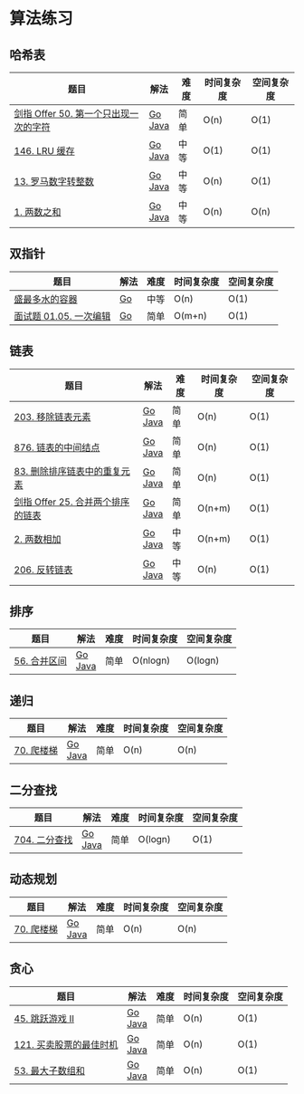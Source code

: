 # 算法练习
## 哈希表
|题目|解法|难度|时间复杂度|空间复杂度|
|---|---|---|---|---|
|[剑指 Offer 50. 第一个只出现一次的字符](https://leetcode.cn/problems/di-yi-ge-zhi-chu-xian-yi-ci-de-zi-fu-lcof/) | [Go](go/leetcode/hashtable/first_uniq_char.go)<br> [Java](java/src/leetcode/hashtable/FirstUniqChar.java)  | 简单| O(n)  | O(1)   | 
|[146. LRU 缓存](https://leetcode.cn/problems/lru-cache/) | [Go](go/leetcode/hashtable/lru_cache.go)<br> [Java](java/src/leetcode/hashtable/LRUCache.java)  | 中等| O(1)  | O(1)   | 
|[13. 罗马数字转整数](https://leetcode.cn/problems/roman-to-integer/) | [Go](go/leetcode/hashtable/roman_to_Int.go)<br> [Java](java/src/leetcode/hashtable/RomanToInt.java)  | 中等| O(n)  | O(1)   | 
|[1. 两数之和](https://leetcode.cn/problems/two-sum/) | [Go](go/leetcode/hashtable/two_sum.go)<br> [Java](java/src/leetcode/hashtable/TwoSum.java)  | 中等| O(n)  | O(n)   |

## 双指针
题目|解法|难度|时间复杂度|空间复杂度|
|---|---|---|---|---|
|[盛最多水的容器](https://leetcode.cn/problems/container-with-most-water) | [Go](go/leetcode/two_pointers/max_area.go) | 中等| O(n)  | O(1)   | 
|[面试题 01.05. 一次编辑](https://leetcode.cn/problems/one-away-lcci/submissions/) | [Go](go/leetcode/two_pointers/one_edit_a_way.go) | 简单| O(m+n)  | O(1)   | 

## 链表
|题目|解法|难度|时间复杂度|空间复杂度|
|---|---|---|---|---|
|[203. 移除链表元素](https://leetcode.cn/problems/remove-linked-list-elements/) | [Go](go/leetcode/linkedlist/remove_elements.go)<br> [Java](java/src/leetcode/linkedlist/RemoveElements.java)  | 简单| O(n)  | O(1)   | 
|[876. 链表的中间结点](https://leetcode.cn/problems/middle-of-the-linked-list/) | [Go](go/leetcode/linkedlist/middle_node.go)<br> [Java](java/src/leetcode/linkedlist/MiddleNode.java)  | 简单| O(n)  | O(1)   |
|[83. 删除排序链表中的重复元素](https://leetcode.cn/problems/remove-duplicates-from-sorted-list/) | [Go](go/leetcode/linkedlist/delete_duplicates.go)<br> [Java](java/src/leetcode/linkedlist/DeleteDuplicates.java)  | 简单| O(n)  | O(1)   |
|[剑指 Offer 25. 合并两个排序的链表](https://leetcode.cn/problems/he-bing-liang-ge-pai-xu-de-lian-biao-lcof/) | [Go](go/leetcode/linkedlist/merge_two_lists.go)<br> [Java](java/src/leetcode/linkedlist/MergeTwoLists.java)  | 简单| O(n+m)  | O(1)   |
|[2. 两数相加](https://leetcode.cn/problems/add-two-numbers/) | [Go](go/leetcode/linkedlist/add_two_numbers.go)<br> [Java](java/src/leetcode/linkedlist/AddTwoNumbers.java)  | 中等| O(n+m)  | O(1)   |
|[206. 反转链表](https://leetcode.cn/problems/reverse-linked-list/) | [Go](go/leetcode/linkedlist/reverse_list.go)<br> [Java](java/src/leetcode/linkedlist/ReverseList.java)  | 中等| O(n)  | O(1)   |

## 排序
|题目|解法|难度|时间复杂度|空间复杂度|
|---|---|---|---|---|
|[56. 合并区间](https://leetcode.cn/problems/merge-intervals/) | [Go](go/leetcode/sort/merge.go)<br> [Java](java/src/leetcode/sort/Merge.java)  | 简单| O(nlogn)  |O(logn)   |

## 递归
|题目|解法|难度|时间复杂度|空间复杂度|
|---|---|---|---|---|
|[70. 爬楼梯](https://leetcode.cn/problems/climbing-stairs/) | [Go](go/leetcode/recursion/climb_stairs.go)<br> [Java](java/src/leetcode/recursion/ClimbStairs.java)  | 简单| O(n)  | O(n)   | 

## 二分查找
题目|解法|难度|时间复杂度|空间复杂度|
|---|---|---|---|---|
|[704. 二分查找](https://leetcode.cn/problems/binary-search/) | [Go](go/leetcode/binary_search/search.go)<br> [Java](java/src/leetcode/binary_search/Search.java)  | 简单| O(logn)  | O(1)   | 

## 动态规划

|题目|解法|难度|时间复杂度|空间复杂度|
|---|---|---|---|---|
|[70. 爬楼梯](https://leetcode.cn/problems/climbing-stairs/) | [Go](go/leetcode/dp/climb_stairs.go)<br> [Java](java/src/leetcode/dp/ClimbStairs.java)  | 简单| O(n)  | O(n)   | 

## 贪心
题目|解法|难度|时间复杂度|空间复杂度|
|---|---|---|---|---|
|[45. 跳跃游戏 II](https://leetcode.cn/problems/jump-game-ii/) | [Go](go/leetcode/greedy/jump.go)<br> [Java](java/src/leetcode/greedy/Jump.java)  | 简单| O(n)  | O(1)   | 
|[121. 买卖股票的最佳时机](https://leetcode.cn/problems/best-time-to-buy-and-sell-stock/) | [Go](go/leetcode/greedy/max_profit.go)<br> [Java](java/src/leetcode/greedy/MaxProfit.java)  | 简单| O(n)  | O(1)   |
|[53. 最大子数组和](https://leetcode.cn/problems/maximum-subarray/) | [Go](go/leetcode/greedy/max_sub_array.go)<br> [Java](java/src/leetcode/greedy/MaxSubArray.java)  | 简单| O(n)  | O(1)   |
